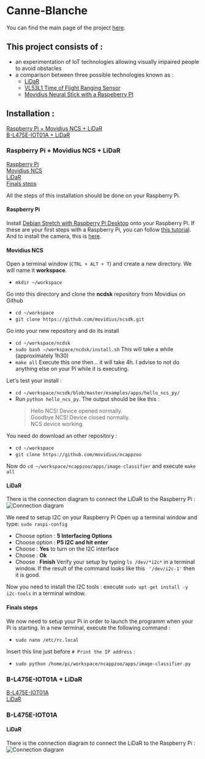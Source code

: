 # Canne-Blanche

You can find the main page of the project [here](https://air.imag.fr/index.php/Canne_Blanche).

## This project consists of :

* an experimentation of IoT technologies allowing visually impaired people to avoid obstacles
* a comparison between three possible technologies known as :
  * [LiDaR](https://air.imag.fr/index.php/LIDAR_Lite_SEN-13167)
  * [VL53L1 Time of Flight Ranging Sensor ](https://air.imag.fr/index.php/)
  * [Movidius Neural Stick with a Raspeberry PI](https://air.imag.fr/index.php/Intel_Movidius)

## Installation :

[Raspberry Pi + Movidius NCS + LiDaR](#raspberry-pi-+-movidius-ncd-+-lidar)  
[B-L475E-IOT01A + LiDaR](#b-l475e-iot01a-+-lidar)  


### Raspberry Pi + Movidius NCS + LiDaR

[Raspberry Pi](#raspberry-pi)   
[Movidius NCS](#movidius-ncs)   
[LiDaR](#lidar)   
[Finals steps](#finals-steps)   

All the steps of this installation should be done on your Raspberry Pi.

#### Raspberry Pi
Install [Debian Stretch with Raspberry Pi Desktop](https://www.raspberrypi.org/downloads/raspberry-pi-desktop/) onto your Raspberry Pi. If these are your first steps with a Raspberry Pi, you can follow [this tutorial](https://projetsdiy.fr/decouverte-test-configuration-raspberry-pi-3/). And to install the camera, this is [here](http://espace-raspberry-francais.fr/Composants/Utilisation-Camera-sur-Raspberry-Pi-Francais/).


#### Movidius NCS
Open a terminal window (```CTRL + ALT + T```) and create a new directory. We will name it **workspace**.
* ```mkdir ~/workspace```

Go into this directory and clone the **ncdsk** repository from Movidius on Github

* ```cd ~/workspace```
* ```git clone https://github.com/movidius/ncsdk.git```

Go into your new repository and do its install

* ```cd ~/workspace/ncdsk```
* ```sudo bash ~/workspace/ncdsk/install.sh``` This will take a while (approximately 1h30)
* ```make all``` Execute this one then... it will take 4h. I advise to not do anything else on your Pi while it is executing.

Let's test your install :

* ```cd ~/workspace/ncsdk/blob/master/examples/apps/hello_ncs_py/```
* Run ```python hello_ncs_py```. The output should be like this :
  >Hello NCS! Device opened normally.   
  >Goodbye NCS! Device closed normally.   
  >NCS device working.   

You need do download an other repository :

* ```cd ~/workspace```
* ```git clone https://github.com/movidius/ncappzoo```

Now do ```cd ~/workspace/ncappzoo/apps/image-classifier``` and execute ```make all```


#### LiDaR
There is the connection diagram to connect the LiDaR to the Raspberry Pi :
![Connection diagram](https://snag.gy/L1pKEk.jpg)

We need to setup I2C on your Raspberry Pi
Open up a terminal window and type:  ```sudo raspi-config```
* Choose option : **5 Interfacing Options**
* Choose option : **P5 I2C and hit enter**
* Choose :  **Yes** to turn on the I2C interface
* Choose : **Ok**
* Choose :  **Finish**
Verify your setup by typing ```ls /dev/*i2c*``` in a terminal window.
If the result of the command looks like this ``` '/dev/i2c-1'``` then it is good.

Now you need to install the I2C tools : execute ```sudo apt-get install -y i2c-tools``` in a terminal window.


#### Finals steps

We now need to setup your Pi in order to launch the programm when your Pi is starting.
In a new terminal, execute the following command :

* ```sudo nano /etc/rc.local```

Insert this line just before ```# Print the IP address``` :   
* ```sudo python /home/pi/workspace/ncappzoo/apps/image-classifier.py ```   

### B-L475E-IOT01A + LiDaR

[B-L475E-IOT01A](#b-l475e-iot01a)   
[LiDaR](#lidar)

### B-L475E-IOT01A

#### LiDaR
There is the connection diagram to connect the LiDaR to the Raspberry Pi :
![Connection diagram](https://snag.gy/kqniVP.jpg)
